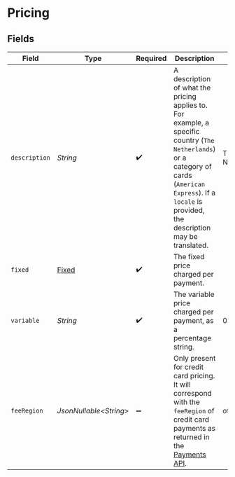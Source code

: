 # Pricing


## Fields

| Field                                                                                                                                                                                                        | Type                                                                                                                                                                                                         | Required                                                                                                                                                                                                     | Description                                                                                                                                                                                                  | Example                                                                                                                                                                                                      |
| ------------------------------------------------------------------------------------------------------------------------------------------------------------------------------------------------------------ | ------------------------------------------------------------------------------------------------------------------------------------------------------------------------------------------------------------ | ------------------------------------------------------------------------------------------------------------------------------------------------------------------------------------------------------------ | ------------------------------------------------------------------------------------------------------------------------------------------------------------------------------------------------------------ | ------------------------------------------------------------------------------------------------------------------------------------------------------------------------------------------------------------ |
| `description`                                                                                                                                                                                                | *String*                                                                                                                                                                                                     | :heavy_check_mark:                                                                                                                                                                                           | A description of what the pricing applies to. For example, a specific country (`The Netherlands`) or a category of cards (`American Express`). If a `locale` is provided, the description may be translated. | The Netherlands                                                                                                                                                                                              |
| `fixed`                                                                                                                                                                                                      | [Fixed](../../models/operations/Fixed.md)                                                                                                                                                                    | :heavy_check_mark:                                                                                                                                                                                           | The fixed price charged per payment.                                                                                                                                                                         |                                                                                                                                                                                                              |
| `variable`                                                                                                                                                                                                   | *String*                                                                                                                                                                                                     | :heavy_check_mark:                                                                                                                                                                                           | The variable price charged per payment, as a percentage string.                                                                                                                                              | 0                                                                                                                                                                                                            |
| `feeRegion`                                                                                                                                                                                                  | *JsonNullable\<String>*                                                                                                                                                                                      | :heavy_minus_sign:                                                                                                                                                                                           | Only present for credit card pricing. It will correspond with the `feeRegion` of credit card payments as returned in the [Payments API](get-payment).                                                        | other                                                                                                                                                                                                        |